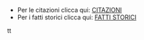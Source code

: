 - Per le citazioni clicca qui: [CITAZIONI](citazioni.md)
- Per i fatti storici clicca qui: [FATTI STORICI](fattiStorici.md)

tt